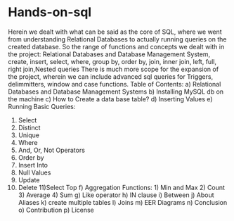 # Hands-on-sql
Herein we dealt with what can be said as the core of SQL, where we went from understanding Relational Databases to actually running queries on the created database.
So the range of functions and concepts we dealt with in the project: Relational Databases and Database Management System, create, insert, select, where, group by, order by, join, inner join, left, full, right join,Nested queries There is much more scope for the expansion of the project, wherein we can include advanced sql queries for Triggers, delimmitters, window and case functions. 
Table of Contents:
a) Relational Databases and Database Management Systems
b) Installing MySQL db on the machine
c) How to Create a data base table?
d) Inserting Values
e) Running Basic Queries:
   1) Select
   2) Distinct
   3) Unique
   4) Where
   5) And, Or, Not Operators
   6) Order by
   7) Insert Into
   8) Null Values
   9) Update
   10) Delete
   11)Select Top
f) Aggregation Functions:
    1) Min and Max
    2) Count
    3) Average
    4) Sum
g) Like operator
h) IN clause
i) Between
j) About Aliases
k) create multiple tables
l) Joins
m) EER Diagrams
n) Conclusion
o) Contribution
p) License
